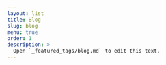 ```yaml
---
layout: list
title: Blog
slug: blog
menu: true
order: 1
description: >
  Open `_featured_tags/blog.md` to edit this text.
---
```

